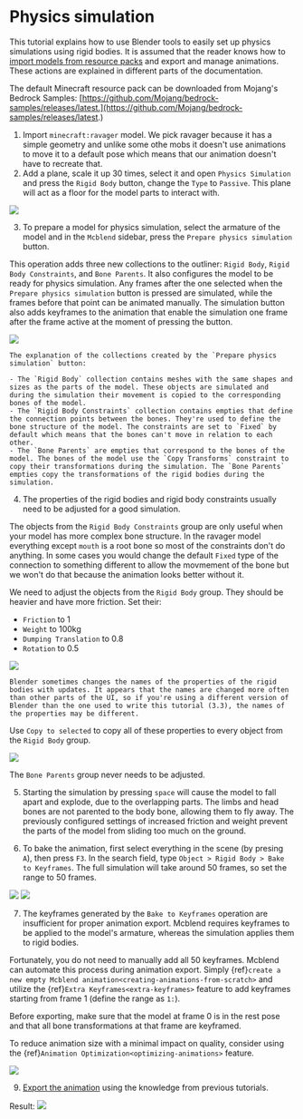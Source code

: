 # Physics simulation

This tutorial explains how to use Blender tools to easily set up physics simulations using rigid bodies. It is assumed that the reader knows how to [import models from resource packs](/modeling/importing_models_from_rp) and export and manage animations. These actions are explained in different parts of the documentation.

The default Minecraft resource pack can be downloaded from Mojang's Bedrock Samples: [https://github.com/Mojang/bedrock-samples/releases/latest.](https://github.com/Mojang/bedrock-samples/releases/latest.)

1. Import `minecraft:ravager` model. We pick ravager because it has a simple geometry and unlike some othe mobs it doesn't use animations to move it to a default pose which means that our animation doesn't have to recreate that.
2. Add a plane, scale it up 30 times, select it and open `Physics Simulation` and press the `Rigid Body` button, change the `Type` to `Passive`. This plane will act as a floor for the model parts to interact with.

![](/img/animations/physics_simulation_plane_config.png)

3. To prepare a model for physics simulation, select the armature of the model and in the `Mcblend` sidebar, press the `Prepare physics simulation` button.

This operation adds three new collections to the outliner: `Rigid Body`, `Rigid Body Constraints`, and `Bone Parents`. It also configures the model to be ready for physics simulation. Any frames after the one selected when the `Prepare physics simulation` button is pressed are simulated, while the frames before that point can be animated manually. The simulation button also adds keyframes to the animation that enable the simulation one frame after the frame active at the moment of pressing the button.

![](/img/animations/physics_simulation_prepare_physics_simulation_button.png)

```{note}
The explanation of the collections created by the `Prepare physics simulation` button:

- The `Rigid Body` collection contains meshes with the same shapes and sizes as the parts of the model. These objects are simulated and during the simulation their movement is copied to the corresponding bones of the model.
- The `Rigid Body Constraints` collection contains empties that define the connection points between the bones. They're used to define the bone structure of the model. The constraints are set to `Fixed` by default which means that the bones can't move in relation to each other.
- The `Bone Parents` are empties that correspond to the bones of the model. The bones of the model use the `Copy Transforms` constraint to copy their transformations during the simulation. The `Bone Parents` empties copy the transformations of the rigid bodies during the simulation.
```

4. The properties of the rigid bodies and rigid body constraints usually need to be adjusted for a good simulation.

The objects from the `Rigid Body Constraints` group are only useful when your model has more complex bone structure. In the ravager model everything except `mouth` is a root bone so most of the constraints don't do anything. In some cases you would change the default `Fixed` type of the connection to something different to allow the movmement of the bone but we won't do that because the animation looks better without it.

We need to adjust the objects from the `Rigid Body` group. They should be heavier and have more friction. Set their:

- `Friction` to 1
- `Weight` to 100kg
- `Dumping Translation` to 0.8
- `Rotation` to 0.5

![](/img/animations/physics_simulation_rigid_body_config.png)

```{warning}
Blender sometimes changes the names of the properties of the rigid bodies with updates. It appears that the names are changed more often than other parts of the UI, so if you're using a different version of Blender than the one used to write this tutorial (3.3), the names of the properties may be different.
```

Use `Copy to selected` to copy all of these properties to every object from the `Rigid Body` group.

![](/img/animations/physics_simulation_copy_to_selected.png)


The `Bone Parents` group never needs to be adjusted.

5. Starting the simulation by pressing `space` will cause the model to fall apart and explode, due to the overlapping parts. The limbs and head bones are not parented to the body bone, allowing them to fly away. The previously configured settings of increased friction and weight prevent the parts of the model from sliding too much on the ground.

6. To bake the animation, first select everything in the scene (by presing `A`), then press `F3`. In the search field, type `Object > Rigid Body > Bake to Keyframes`. The full simulation will take around 50 frames, so set the range to 50 frames.

![](/img/animations/physics_simulation_bake_menu.png)
![](/img/animations/physics_simulation_bake_settings.png)

7. The keyframes generated by the `Bake to Keyframes` operation are insufficient for proper animation export. Mcblend requires keyframes to be applied to the model's armature, whereas the simulation applies them to rigid bodies.

Fortunately, you do not need to manually add all 50 keyframes. Mcblend can automate this process during animation export. Simply {ref}`create a new empty Mcblend animation<creating-animations-from-scratch>` and utilize the {ref}`Extra Keyframes<extra-keyframes>` feature to add keyframes starting from frame 1 (define the range as `1:`).

Before exporting, make sure that the model at frame 0 is in the rest pose and that all bone transformations at that frame are keyframed.

To reduce animation size with a minimal impact on quality, consider using the {ref}`Animation Optimization<optimizing-animations>` feature.

![](/img/animations/physics_simulation_export_animation.png)

9. [Export the animation](/animations/exporting_animations) using the knowledge from previous tutorials.

Result:
![](/img/animations/physics_simulation_ravager.gif)
